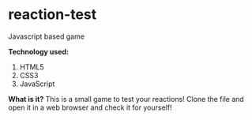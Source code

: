 # reaction-test
Javascript based game

<strong>Technology used:</strong>
1. HTML5
2. CSS3
3. JavaScript

<strong>What is it?</strong>
This is a small game to test your reactions! Clone the file and open it in a web browser and check it for yourself!

